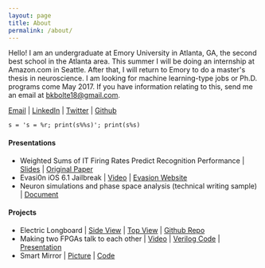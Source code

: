```yaml
---
layout: page
title: About
permalink: /about/
---
```


Hello! I am an undergraduate at Emory University in Atlanta, GA, the second best
school in the Atlanta area. This summer I will be doing an internship at Amazon.com
in Seattle. After that, I will return to Emory to do a master's thesis in neuroscience.
I am looking for machine learning-type jobs or Ph.D. programs come May 2017. If you have
information relating to this, send me an email at bkbolte18@gmail.com.

[Email](mailto:bkbolte18@gmail.com) \| [LinkedIn](https://www.linkedin.com/in/benjamin-bolte-37337686)
\| [Twitter](https://twitter.com/code__kansas) \| [Github](https://github.com/codekansas)

`s = 's = %r; print(s%%s)'; print(s%s)`

#### Presentations

 - Weighted Sums of IT Firing Rates Predict Recognition Performance
| [Slides](https://drive.google.com/file/d/0B4Po_rQ05VxJZ0Y2YUM0aEtncTA/view?usp=sharing)
| [Original Paper](http://www.jneurosci.org/content/35/39/13402.short)
 - Evasi0n iOS 6.1 Jailbreak
| [Video](https://www.youtube.com/watch?v=myT1HfmJ43Q)
| [Evasion Website](http://evasi0n.com/iOS6/)
 - Neuron simulations and phase space analysis (technical writing sample)
| [Document](https://drive.google.com/file/d/0B4Po_rQ05VxJYjM2MHQ3NXZvU00/view?usp=sharing)

#### Projects

 - Electric Longboard
| [Side View](https://raw.githubusercontent.com/codekansas/electric-longboard/master/side_view.jpg)
| [Top View](https://raw.githubusercontent.com/codekansas/electric-longboard/master/top_view.jpg)
| [Github Repo](https://github.com/codekansas/electric-longboard)
 - Making two FPGAs talk to each other
| [Video](https://drive.google.com/file/d/0B4Po_rQ05VxJdzNVc0xiZjRmd00/view)
| [Verilog Code](https://docs.google.com/document/d/1tnkjv1U_YGLsozmywy_tF7uurL-iGzs3qrH-8x3dZQU/edit)
| [Presentation](https://docs.google.com/presentation/d/1EeGCTz75rqUiZlUaGq5zngbZyf86yFCVq00SnlURxes/edit?usp=sharing)
 - Smart Mirror
| [Picture](https://goo.gl/photos/m9iZ4fcbizQ68LEX7)
| [Code](https://github.com/codekansas/hackemory-2016)
